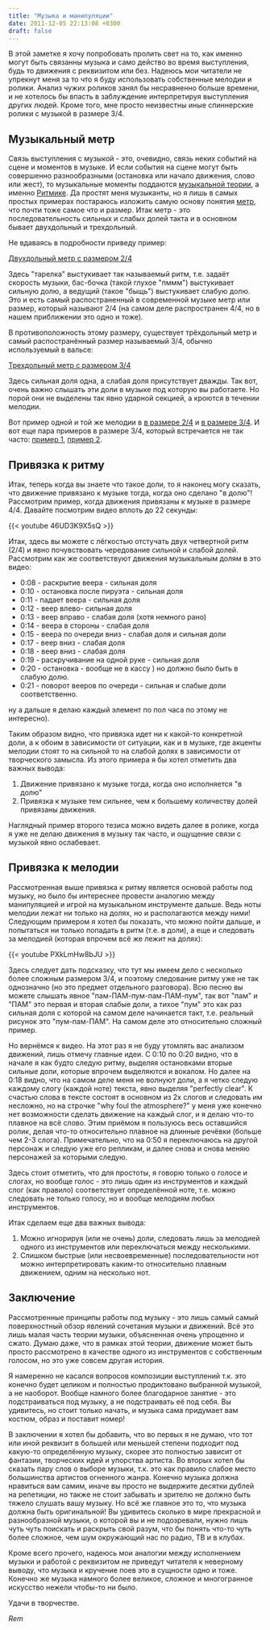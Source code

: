 ```yaml
---
title: "Музыка и манипуляции"
date: 2011-12-05 22:13:08 +0300
draft: false
---
```


В этой заметке я хочу попробовать пролить свет на то, как именно могут быть связанны музыка и само действо во время выступления, будь то движения с реквизитом или без. Надеюсь мои читатели не упрекнут меня за то что я буду использовать собственные мелодии и ролики. Анализ чужих роликов занял бы несравненно больше времени, и не хотелось бы впасть в заблуждение интерпретируя выступления других людей. Кроме того, мне просто неизвестны иные спиннерские ролики с музыкой в размере 3/4.

## Музыкальный метр
Связь выступления с музыкой - это, очевидно, связь неких событий на сцене и моментов в музыке. И если события на сцене могут быть совершенно разнообразными (остановка или начало движения, слово или жест), то музыкальные моменты поддаются [музыкальной теории](http://ru.wikipedia.org/wiki/%D0%A2%D0%B5%D0%BE%D1%80%D0%B8%D1%8F_%D0%BC%D1%83%D0%B7%D1%8B%D0%BA%D0%B8), а именно [Ритмике](http://en.wikipedia.org/wiki/Rhythm). Да простят меня музыканты, но я лишь в самых простых примерах постараюсь изложить самую основу понятия [метр](http://ru.wikipedia.org/wiki/%D0%9C%D0%B5%D1%82%D1%80_(%D0%BC%D1%83%D0%B7%D1%8B%D0%BA%D0%B0)), что почти тоже самое что и размер.
Итак метр - это последовательность сильных и слабых долей такта и в основном бывает двухдольный и трехдольный.

Не вдаваясь в подробности приведу пример: 

[Двухдольный метр с размером 2/4](/files/razmer-2-4.mp3)

Здесь "тарелка" выстукивает так называемый ритм, т.е. задаёт скорость музыки, бас-бочка (такой глухое "пммм") выстукивает сильную долю, а ведущий (такое "быщь") выстукивает слабую долю. Это и есть самый распостраненный в современной музыке метр или размер, который называют 2/4 (на самом деле распространен 4/4, но в нашем приближении это одно и тоже).

В противоположность этому размеру, существует трёхдольный метр и самый распостранённый размер называемый 3/4, обычно используемый в вальсе: 

[Трехдольный метр с размером 3/4](/files/razmer-3-4.mp3)

Здесь сильная доля одна, а слабая доля присутствует дважды. Так вот, очень важно слышать эти доли в музыке под которую вы работаете. Но порой они не выделены так явно ударной секцией, а кроются в течении мелодии.

Вот пример одной и той же мелодии в [в размере 2/4](/files/2-4-primer.mp3) и [в размере 3/4](/files/3-4-primer.mp3). И вот еще пара примеров в размере 3/4, который встречается не так часто: <a href="http://www.youtube.com/watch?v=urxk4mveLCw">пример 1</a>, <a href="http://www.youtube.com/watch?v=OdmXc84a6iE">пример 2</a>. 

## Привязка к ритму
Итак, теперь когда вы знаете что такое доли, то я наконец могу сказать, что движение привязано к музыке тогда, когда оно сделано "в долю"!
Рассмотрим пример, когда движения привязаны к музыке в размере 4/4. Давайте посмотрим видео вплоть до 22 секунды: 

{{< youtube 46UD3K9X5sQ >}}

Итак, здесь вы можете с лёгкостью отстучать двух четвертной ритм (2/4) и явно почувствовать чередование сильной и слабой долей. Рассмотрим как же соответствуют движения музыкальным долям в это видео:

- 0:08 - раскрытие веера - сильная доля
- 0:10 - остановка после пируэта - сильная доля
- 0:11 - падает веера - сильная доля
- 0:12 - веер влево- сильная доля
- 0:13 - веер вправо - слабая доля (хотя немного рано)
- 0:14 - веера в стороны - слабая доля
- 0:15 - веера по очереди вниз - слабая доля и сильная доли
- 0:17 - веер вниз - слабая доля
- 0:18 - веер вниз - слабая доля
- 0:19 - раскручивание на одной руке - сильная доля
- 0:20 - остановка - вообще не в кассу ) но должно было быть в слабую долю.
- 0:21 - поворот вееров по очереди - сильная и слабые доли соответственно.</em>

ну а дальше я делаю каждый элемент по пол часа по этому не интересно).

Таким образом видно, что привязка идет ни к какой-то конкретной доли, а к обоим в зависимости от ситуации, как и в музыке, где акценты мелодии стоят то на сильной то на слабой долях в зависимости от творческого замысла.
Из этого примера я бы хотел отметить два важных вывода:

1. Движение привязано к музыке тогда, когда оно исполняется "в долю"</li>
2. Привязка к музыке тем сильнее, чем к большему количеству долей привязаны движения.</li>

Наглядный пример второго тезиса можно видеть далее в ролике, когда я уже не делаю движения в музыку так часто, и ощущение связи с музыкой явно ослабевает.

## Привязка к мелодии
Рассмотренная выше привязка к ритму является основой работы под музыку, но было бы интереснее провести аналогию между манипуляцией и игрой на музыкальном инструменте дальше. Ведь ноты мелодии лежат ни только на долях, но и располагаются между ними! Следующим примером я хотел бы показать, что можно пойти дальше, и попытаться ни только попадать в ритм (т.е. в доли), а еще и следовать за мелодией (которая впрочем всё же лежит на долях):

{{< youtube PXkLmHw8bJU >}}

Здесь следует дать подсказку, что тут мы имеем дело с несколько более сложным размером 3/4, и поэтому следование ритму уже не так однозначно (но это предмет отдельного разговора). Всю песню вы можете слышать явное "пам-ПАМ-пум-пам-ПАМ-пум", так вот "пам" и "ПАМ" это первая и вторая слабые доли, а тихое "пум" это как раз сильная доля с которой на самом деле начинается такт, т.е. реальный рисунок это "пум-пам-ПАМ". На самом деле это относительно сложный пример.

Но вернёмся к видео. На этот раз я не буду утомлять вас анализом движений, лишь отмечу главные идеи. C 0:10 по 0:20 видно, что в начале я как будто следую ритму, выделяя остановками вторые сильные доли, которые впрочем выделяются и вокалом. Но далее на 0:18 видно, что на самом деле меня не волнуют доли, а я четко следую каждому слогу (каждой ноте) текста, явно выделяя "perfectly clear". К счастью слова в тексте состоят в основном из 2х слогов и следовать им несложно, но на строчке "why foul the atmosphere?" у меня уже конечно нет возможности сделать движение на каждый слог, и я делаю что-то плавное на всё слово. Этим приёмом я пользуюсь весь оставшийся ролик, делая что-то относительно плавное на длинные речёвки (больше чем 2-3 слога).
Примечательно, что на 0:50 я переключаюсь на другой персонаж и следую уже его репликам, и далее снова и снова меняю персонажей за которыми следую.

Здесь стоит отметить, что для простоты, я говорю только о голосе и слогах, но вообще голос - это лишь один из инструментов и каждый слог (как правило) соответствует определённой ноте, т.е. можно следовать не только голосу, но и вообще мелодиям любых инструментов.

Итак сделаем еще два важных вывода:
1. Можно игнорируя (или не очень) доли, следовать лишь за мелодией одного из инструментов или переключаться между несколькими.
2. Слишком быстрые (или несвоевременные) последовательности нот можно интерпретировать каким-то относительно плавным движением, одним на несколько нот.

## Заключение

Рассмотренные принципы работы под музыку - это лишь самый самый поверхностный обзор явлений сочетания музыки и движений. Всё это лишь малая часть теории музыки, объясненная очень упрощенно и сжато. Думаю даже, что в рамках этой теории, движение может быть просто рассмотрено в качестве одного из инструментов с собственным голосом, но это уже совсем другая история.

Я намеренно не касался вопросов композиции выступлений т.к. это конечно будет целиком и полностью продиктовано выбранной музыкой, а не наоборот. Вообще намного более благодарное занятие - это подстраиваться под музыку, а не подстраивать её под себя. Вы удивитесь, но стоит только начать, и музыка сама придумает вам костюм, образ и поставит номер!

В заключении я хотел бы добавить, что во первых я не думаю, что тот или иной реквизит в большей или меньшей степени подходит под какую-то определённую музыку, скорее это полностью зависит от фантазии, творческих идей и упорства артиста.
Во вторых хотел бы сказать пару слов о выборе музыки, т.к. это как правило слабое место большинства артистов огненного жанра. Конечно музыка должна нравиться вам самим, иначе вы просто не выдержите десятки дублей на репетиции, но также не стоит забывать и зрителю не должно быть тяжело слушать вашу музыку. Но всё же главное это то, что музыка должна быть оригинальной! Вы удивитесь сколько в мире прекрасной и разнообразной музыки, о которой вы и не подозревали, нужно лишь чуть чуть поискать и раскрыть свой разум, что бы понять что-то чуть более сложное, чем шум окружающий нас по радио, ТВ и в клубах.

Кроме всего прочего, надеюсь мои аналогии между исполнением музыки и работой с реквизитом не приведут читателя к неверному выводу, что музыка и кручение поев это в сущности одно и тоже. Конечно же музыка намного более великое, сложное и многогранное искусство нежели чтобы-то ни было.

Удачи в творчестве.

*Rem*
